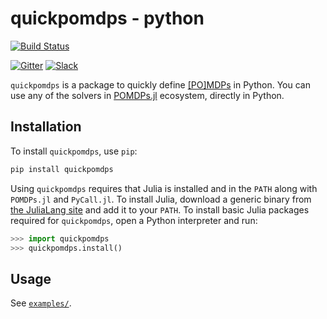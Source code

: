 # quickpomdps - python

[![Build Status](https://travis-ci.org/JuliaPOMDP/quickpomdps.svg?branch=master)](https://travis-ci.org/JuliaPOMDP/quickpomdps)

[![Gitter](https://badges.gitter.im/JuliaPOMDP/Lobby.svg)](https://gitter.im/JuliaPOMDP/Lobby?utm_source=badge&utm_medium=badge&utm_campaign=pr-badge)
[![Slack](https://img.shields.io/badge/Chat%20on%20Slack-with%20%23pomdp--bridged-ff69b4)](https://slackinvite.julialang.org)

`quickpomdps` is a package to quickly define [[PO]MDPs](https://en.wikipedia.org/wiki/Partially_observable_Markov_decision_process) in Python.
You can use any of the solvers in [POMDPs.jl](https://github.com/JuliaPOMDP/POMDPs.jl) ecosystem, directly in Python.

## Installation

To install `quickpomdps`, use `pip`:

```bash
pip install quickpomdps
```

Using `quickpomdps` requires that Julia is installed and in the `PATH` along with `POMDPs.jl` and `PyCall.jl`.
To install Julia, download a generic binary from [the JuliaLang site](https://julialang.org/downloads/) and add it to your `PATH`.
To install basic Julia packages required for `quickpomdps`, open a Python interpreter and run:

```python
>>> import quickpomdps
>>> quickpomdps.install()
```

## Usage

See [`examples/`](examples/).
